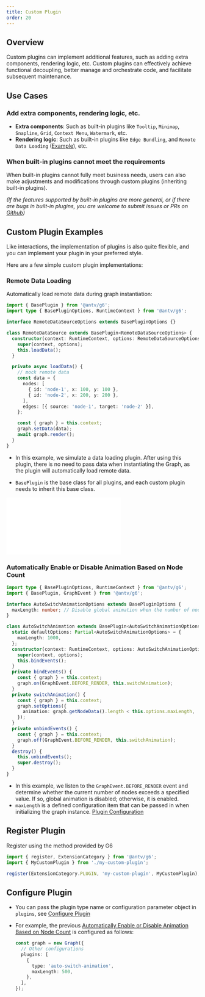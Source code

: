 ```yaml
---
title: Custom Plugin
order: 20
---
```


## Overview

Custom plugins can implement additional features, such as adding extra components, rendering logic, etc. Custom plugins can effectively achieve functional decoupling, better manage and orchestrate code, and facilitate subsequent maintenance.

## Use Cases

### Add extra components, rendering logic, etc.

- **Extra components**: Such as built-in plugins like `Tooltip`, `Minimap`, `Snapline`, `Grid`, `Context Menu`, `Watermark`, etc.
- **Rendering logic**: Such as built-in plugins like `Edge Bundling`, and `Remote Data Loading` ([Example](#remote-data-loading)), etc.

### When built-in plugins cannot meet the requirements

When built-in plugins cannot fully meet business needs, users can also make adjustments and modifications through custom plugins (inheriting built-in plugins).

_(If the features supported by built-in plugins are more general, or if there are bugs in built-in plugins, you are welcome to submit issues or PRs on [Github](https://github.com/antvis/G6))_

## Custom Plugin Examples

Like interactions, the implementation of plugins is also quite flexible, and you can implement your plugin in your preferred style.

Here are a few simple custom plugin implementations:

### Remote Data Loading

Automatically load remote data during graph instantiation:

```typescript
import { BasePlugin } from '@antv/g6';
import type { BasePluginOptions, RuntimeContext } from '@antv/g6';

interface RemoteDataSourceOptions extends BasePluginOptions {}

class RemoteDataSource extends BasePlugin<RemoteDataSourceOptions> {
  constructor(context: RuntimeContext, options: RemoteDataSourceOptions) {
    super(context, options);
    this.loadData();
  }

  private async loadData() {
    // mock remote data
    const data = {
      nodes: [
        { id: 'node-1', x: 100, y: 100 },
        { id: 'node-2', x: 200, y: 200 },
      ],
      edges: [{ source: 'node-1', target: 'node-2' }],
    };

    const { graph } = this.context;
    graph.setData(data);
    await graph.render();
  }
}
```

- In this example, we simulate a data loading plugin. After using this plugin, there is no need to pass data when instantiating the Graph, as the plugin will automatically load remote data.

- `BasePlugin` is the base class for all plugins, and each custom plugin needs to inherit this base class.

<embed src="@/common/manual/custom-extension/plugin/implement-plugin.md"></embed>

### Automatically Enable or Disable Animation Based on Node Count

```typescript
import type { BasePluginOptions, RuntimeContext } from '@antv/g6';
import { BasePlugin, GraphEvent } from '@antv/g6';

interface AutoSwitchAnimationOptions extends BasePluginOptions {
  maxLength: number; // Disable global animation when the number of nodes reaches this value
}

class AutoSwitchAnimation extends BasePlugin<AutoSwitchAnimationOptions> {
  static defaultOptions: Partial<AutoSwitchAnimationOptions> = {
    maxLength: 1000,
  };
  constructor(context: RuntimeContext, options: AutoSwitchAnimationOptions) {
    super(context, options);
    this.bindEvents();
  }
  private bindEvents() {
    const { graph } = this.context;
    graph.on(GraphEvent.BEFORE_RENDER, this.switchAnimation);
  }
  private switchAnimation() {
    const { graph } = this.context;
    graph.setOptions({
      animation: graph.getNodeData().length < this.options.maxLength,
    });
  }
  private unbindEvents() {
    const { graph } = this.context;
    graph.off(GraphEvent.BEFORE_RENDER, this.switchAnimation);
  }
  destroy() {
    this.unbindEvents();
    super.destroy();
  }
}
```

- In this example, we listen to the `GraphEvent.BEFORE_RENDER` event and determine whether the current number of nodes exceeds a specified value. If so, global animation is disabled; otherwise, it is enabled.
- `maxLength` is a defined configuration item that can be passed in when initializing the graph instance. [Plugin Configuration](#configure-plugin)

## Register Plugin

Register using the method provided by G6

```typescript
import { register, ExtensionCategory } from '@antv/g6';
import { MyCustomPlugin } from './my-custom-plugin';

register(ExtensionCategory.PLUGIN, 'my-custom-plugin', MyCustomPlugin);
```

## Configure Plugin

- You can pass the plugin type name or configuration parameter object in `plugins`, see [Configure Plugin](/manual/plugin/overview#configuration-method)

- For example, the previous [Automatically Enable or Disable Animation Based on Node Count](#automatically-enable-or-disable-animation-based-on-node-count) is configured as follows:

  ```typescript
  const graph = new Graph({
    // Other configurations
    plugins: [
      {
        type: 'auto-switch-animation',
        maxLength: 500,
      },
    ],
  });
  ```
